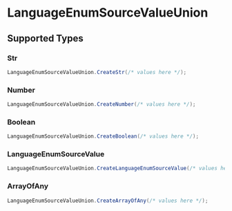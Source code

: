 # LanguageEnumSourceValueUnion


## Supported Types

### Str

```csharp
LanguageEnumSourceValueUnion.CreateStr(/* values here */);
```

### Number

```csharp
LanguageEnumSourceValueUnion.CreateNumber(/* values here */);
```

### Boolean

```csharp
LanguageEnumSourceValueUnion.CreateBoolean(/* values here */);
```

### LanguageEnumSourceValue

```csharp
LanguageEnumSourceValueUnion.CreateLanguageEnumSourceValue(/* values here */);
```

### ArrayOfAny

```csharp
LanguageEnumSourceValueUnion.CreateArrayOfAny(/* values here */);
```
